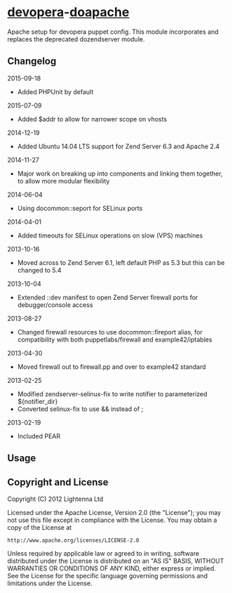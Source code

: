 [devopera](http://devopera.com)-[doapache](http://devopera.com/module/doapache)
============

Apache setup for devopera puppet config.  This module incorporates and replaces the deprecated dozendserver module.

Changelog
---------

2015-09-18

  * Added PHPUnit by default

2015-07-09

  * Added $addr to allow for narrower scope on vhosts

2014-12-19

  * Added Ubuntu 14.04 LTS support for Zend Server 6.3 and Apache 2.4

2014-11-27

  * Major work on breaking up into components and linking them together, to allow more modular flexibility

2014-06-04

  * Using docommon::seport for SELinux ports

2014-04-01

  * Added timeouts for SELinux operations on slow (VPS) machines

2013-10-16

  * Moved across to Zend Server 6.1, left default PHP as 5.3 but this can be changed to 5.4

2013-10-04

  * Extended ::dev manifest to open Zend Server firewall ports for debugger/console access

2013-08-27

  * Changed firewall resources to use docommon::fireport alias, for compatibility with both puppetlabs/firewall and example42/iptables

2013-04-30

  * Moved firewall out to firewall.pp and over to example42 standard

2013-02-25

  * Modified zendserver-selinux-fix to write notifier to parameterized ${notifier_dir}
  * Converted selinux-fix to use && instead of ;

2013-02-19 

  * Included PEAR

Usage
-----

Copyright and License
---------------------

Copyright (C) 2012 Lightenna Ltd

Licensed under the Apache License, Version 2.0 (the "License");
you may not use this file except in compliance with the License.
You may obtain a copy of the License at

    http://www.apache.org/licenses/LICENSE-2.0

Unless required by applicable law or agreed to in writing, software
distributed under the License is distributed on an "AS IS" BASIS,
WITHOUT WARRANTIES OR CONDITIONS OF ANY KIND, either express or implied.
See the License for the specific language governing permissions and
limitations under the License.
